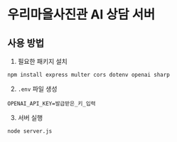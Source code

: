 
# 우리마을사진관 AI 상담 서버

## 사용 방법

1. 필요한 패키지 설치
```
npm install express multer cors dotenv openai sharp
```

2. `.env` 파일 생성
```
OPENAI_API_KEY=발급받은_키_입력
```

3. 서버 실행
```
node server.js
```

